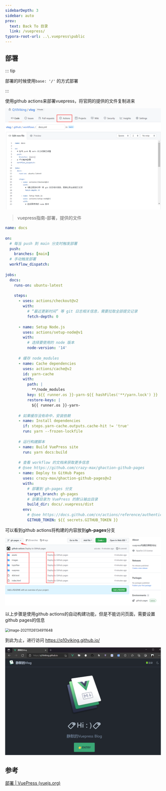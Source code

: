 ```yaml
---
sidebarDepth: 3
sidebar: auto
prev:
  text: Back To 目录
  link: /vuepress/
typora-root-url: ..\.vuepress\public
---
```


## 部署

::: tip 

部署的时候使用`base: '/'` 的方式部署

:::

使用github actions来部署vuepress，将官网的提供的文件复制进来

<img src="/images/vuepress/image-20211126110724435.png" alt="image-20211126110724435" style="zoom:50%;" />

> vuepress指南-部署，提供的文件

```yml
name: docs

on:
  # 每当 push 到 main 分支时触发部署
  push:
    branches: [main]
  # 手动触发部署
  workflow_dispatch:

jobs:
  docs:
    runs-on: ubuntu-latest

    steps:
      - uses: actions/checkout@v2
        with:
          # “最近更新时间” 等 git 日志相关信息，需要拉取全部提交记录
          fetch-depth: 0

      - name: Setup Node.js
        uses: actions/setup-node@v1
        with:
          # 选择要使用的 node 版本
          node-version: '14'

      # 缓存 node_modules
      - name: Cache dependencies
        uses: actions/cache@v2
        id: yarn-cache
        with:
          path: |
            **/node_modules
          key: ${{ runner.os }}-yarn-${{ hashFiles('**/yarn.lock') }}
          restore-keys: |
            ${{ runner.os }}-yarn-

      # 如果缓存没有命中，安装依赖
      - name: Install dependencies
        if: steps.yarn-cache.outputs.cache-hit != 'true'
        run: yarn --frozen-lockfile

      # 运行构建脚本
      - name: Build VuePress site
        run: yarn docs:build

      # 查看 workflow 的文档来获取更多信息
      # @see https://github.com/crazy-max/ghaction-github-pages
      - name: Deploy to GitHub Pages
        uses: crazy-max/ghaction-github-pages@v2
        with:
          # 部署到 gh-pages 分支
          target_branch: gh-pages
          # 部署目录为 VuePress 的默认输出目录
          build_dir: docs/.vuepress/dist
        env:
          # @see https://docs.github.com/cn/actions/reference/authentication-in-a-workflow#about-the-github_token-secret
          GITHUB_TOKEN: ${{ secrets.GITHUB_TOKEN }}

```



可以看到github actions将构建的内容放到**gh-pages**分支

<img src="/images/vuepress/image-20211126134357721.png" alt="image-20211126134357721" style="zoom:50%;" />

以上步骤是使用github actions的自动构建功能，但是不能访问页面，需要设置github pages的信息

<img src="/images/vuepress/image-20211126134911648.png" alt="image-20211126134911648" style="zoom:80%;" />

到此为止，进行访问 https://q10viking.github.io/

<img src="/images/vuepress/image-20211126135116578.png" alt="image-20211126135116578" style="zoom:50%;" />



## 参考

[部署 | VuePress (vuejs.org)](https://v2.vuepress.vuejs.org/zh/guide/deployment.html#github-pages)

